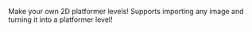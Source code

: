 Make your own 2D platformer levels! Supports importing any image and turning it into a platformer level!